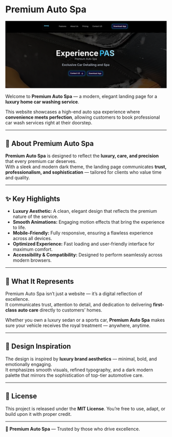 # Premium Auto Spa

![Premium Auto Spa Screenshot](./Screenshot.png)

Welcome to **Premium Auto Spa** — a modern, elegant landing page for a **luxury home car washing service**.  

This website showcases a high-end auto spa experience where **convenience meets perfection**, allowing customers to book professional car wash services right at their doorstep.

---

## 🌟 About Premium Auto Spa

**Premium Auto Spa** is designed to reflect the **luxury, care, and precision** that every premium car deserves.  
With a sleek and modern dark theme, the landing page communicates **trust, professionalism, and sophistication** — tailored for clients who value time and quality.

---

## ✨ Key Highlights

- **Luxury Aesthetic:** A clean, elegant design that reflects the premium nature of the service.  
- **Smooth Animations:** Engaging motion effects that bring the experience to life.  
- **Mobile-Friendly:** Fully responsive, ensuring a flawless experience across all devices.  
- **Optimized Experience:** Fast loading and user-friendly interface for maximum comfort.  
- **Accessibility & Compatibility:** Designed to perform seamlessly across modern browsers.

---

## 🧼 What It Represents

Premium Auto Spa isn’t just a website — it’s a digital reflection of excellence.  
It communicates trust, attention to detail, and dedication to delivering **first-class auto care** directly to customers’ homes.

Whether you own a luxury sedan or a sports car, **Premium Auto Spa** makes sure your vehicle receives the royal treatment — anywhere, anytime.

---

## 🎨 Design Inspiration

The design is inspired by **luxury brand aesthetics** — minimal, bold, and emotionally engaging.  
It emphasizes smooth visuals, refined typography, and a dark modern palette that mirrors the sophistication of top-tier automotive care.

---

## 🧾 License

This project is released under the **MIT License**. You’re free to use, adapt, or build upon it with proper credit.

---

💎 **Premium Auto Spa** — Trusted by those who drive excellence.
